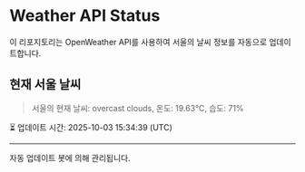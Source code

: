 
# Weather API Status

이 리포지토리는 OpenWeather API를 사용하여 서울의 날씨 정보를 자동으로 업데이트합니다.

## 현재 서울 날씨
> 서울의 현재 날씨: overcast clouds, 온도: 19.63°C, 습도: 71%

⏳ 업데이트 시간: 2025-10-03 15:34:39 (UTC)

---
자동 업데이트 봇에 의해 관리됩니다.

